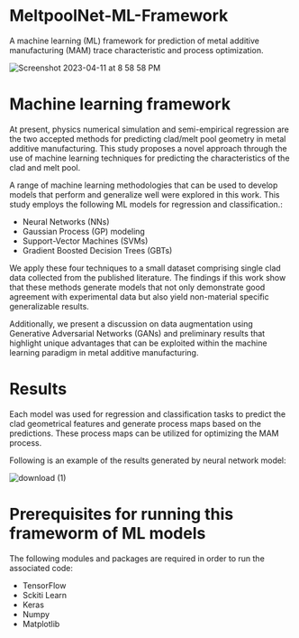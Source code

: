 # MeltpoolNet-ML-Framework
A machine learning (ML) framework for prediction of metal additive manufacturing (MAM) trace characteristic and process optimization.

![Screenshot 2023-04-11 at 8 58 58 PM](https://user-images.githubusercontent.com/56824605/231329982-a531b688-36ab-43c6-b7a2-3da313ff3207.png)

# Machine learning framework

At present, physics numerical simulation and semi-empirical regression are the two accepted methods for predicting clad/melt pool geometry in
metal additive manufacturing. This study proposes a novel approach through the use of machine learning techniques for predicting the characteristics
of the clad and melt pool.

A range of machine learning methodologies that can be used to develop models that perform and generalize well were explored in this work.
This study employs the following ML models for regression and classification.:

* Neural Networks (NNs)
* Gaussian Process (GP) modeling
* Support-Vector Machines (SVMs)
* Gradient Boosted Decision Trees (GBTs)  

We apply these four techniques to a small dataset comprising single clad data collected from the published literature.
The findings if this work show that these methods generate models that not only demonstrate good agreement with experimental data
but also yield non-material specific generalizable results.

Additionally, we present a discussion on data augmentation using Generative Adversarial Networks (GANs) and preliminary results that
highlight unique advantages that can be exploited within the machine learning paradigm in metal additive manufacturing.

# Results
Each model was used for regression and classification tasks to predict the clad geometrical features and generate process maps based on the predictions.
These process maps can be utilized for optimizing the MAM process.

Following is an example of the results generated by neural network model:

![download (1)](https://user-images.githubusercontent.com/56824605/231331591-f2a45be8-a68a-4c69-8dde-65d70312e129.png)


# Prerequisites for running this frameworm of ML models
The following modules and packages are required in order to run the associated code:

* TensorFlow
* Sckiti Learn
* Keras
* Numpy
* Matplotlib
